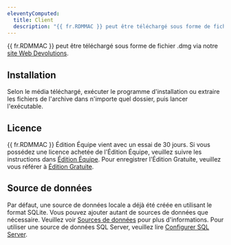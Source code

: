 ```yaml
---
eleventyComputed:
  title: Client
  description: "{{ fr.RDMMAC }} peut être téléchargé sous forme de fichier .dmg via notre site Web Devolutions."
---
```

{{ fr.RDMMAC }} peut être téléchargé sous forme de fichier .dmg via notre [site Web Devolutions](https://devolutions.net/remote-desktop-manager/home/download).

## Installation

Selon le média téléchargé, exécuter le programme d'installation ou extraire les fichiers de l'archive dans n'importe quel dossier, puis lancer l'exécutable.

## Licence

{{ fr.RDMMAC }} Édition Équipe vient avec un essai de 30 jours. Si vous possédez une licence achetée de l'Édition Équipe, veuillez suivre les instructions dans [Édition Équipe](/rdm/mac/installation/client/registration/team-edition/). Pour enregistrer l'Édition Gratuite, veuillez vous référer à [Édition Gratuite](/rdm/mac/installation/client/registration/trial-request/).

## Source de données

Par défaut, une source de données locale a déjà été créée en utilisant le format SQLite. Vous pouvez ajouter autant de sources de données que nécessaire. Veuillez voir [Sources de données](rdm/mac/data-sources/) pour plus d'informations. Pour utiliser une source de données SQL Server, veuillez lire [Configurer SQL Server](/rdm/mac/installation/configure-sql-server/).
